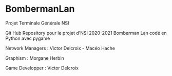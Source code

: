 # BombermanLan
Projet Terminale Générale NSI

Git Hub Repository pour le projet d'NSI 2020-2021 Bomberman Lan codé en Python avec pygame

Network Managers : Victor Delcroix - Macéo Hache

Graphism : Morgane Herbin

Game Developper : Victor Delcroix
